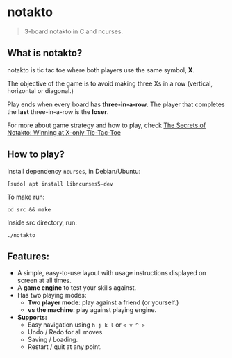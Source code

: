 # notakto
> 3-board notakto in C and ncurses.

## What is notakto?
notakto is tic tac toe where both players use the same symbol, **X**.

The objective of the game is to avoid making three Xs in a row (vertical, horizontal or diagonal.)

Play ends when every board has **three-in-a-row**. The player that completes the **last** three-in-a-row is the **loser**.

For more about game strategy and how to play, check [The Secrets of Notakto: Winning at X-only Tic-Tac-Toe](https://arxiv.org/pdf/1301.1672.pdf)

## How to play?
Install dependency `ncurses`, in Debian/Ubuntu:

    [sudo] apt install libncurses5-dev

To make run: 

    cd src && make

Inside src directory, run:

    ./notakto

## Features:
- A simple, easy-to-use layout with usage instructions displayed on screen at all times. 
- A **game engine** to test your skills against. 
- Has two playing modes:
    - **Two player mode**: play against a friend (or yourself.)
    - **vs the machine**: play against playing engine.
- **Supports:**
    - Easy navigation using `h j k l` or `< v ^ >`
    - Undo / Redo for all moves.
    - Saving / Loading.
    - Restart / quit at any point.
